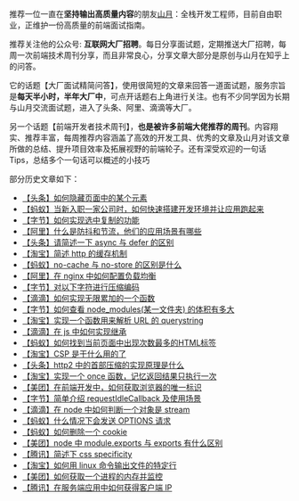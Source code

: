 推荐一位一直在**坚持输出高质量内容**的朋友[山月](https://github.com/shfshanyue)：全栈开发工程师，目前自由职业，正维护一份高质量的前端面试指南。

推荐关注他的公众号: **互联网大厂招聘**。每日分享面试题，定期推送大厂招聘，每周一次前端技术周刊分享，而且非常良心，分享文章大部分是原创与山月在知乎上的问答。

它的话题【大厂面试精简问答】，使用很简短的文章来回答一道面试题，服务宗旨是**每天半小时，半年大厂中**，可点开话题右上角进行关注。也有不少同学因为长期与山月交流面试题，进入了头条、阿里、滴滴等大厂。

[](https://mp.weixin.qq.com/mp/appmsgalbum?__biz=MzA3MzU0MjIzMA==&action=getalbum&album_id=1419853337117425665#wechat_redirect)

另一个话题【前端开发者技术周刊】，**也是被许多前端大佬推荐的周刊**。内容翔实、推荐丰富，每周推荐内容涵盖了高效的开发工具、优秀的文章及山月对该文章所做的总结、提升项目效率及拓展视野的前端轮子。还有深受欢迎的一句话 Tips，总结多个一句话可以概述的小技巧

[](https://mp.weixin.qq.com/mp/appmsgalbum?__biz=MzA3MzU0MjIzMA==&action=getalbum&album_id=1761820812803620868#wechat_redirect)

部分历史文章如下：

+ [【头条】如何隐藏页面中的某个元素](http://mp.weixin.qq.com/s?__biz=MzA3MzU0MjIzMA==&amp;mid=2247484380&amp;idx=1&amp;sn=3a6e3bbb39acc61f931b87d062db4239&amp;chksm=9f0c3ce5a87bb5f383f6e0665acee359aa353f635ac0813ebd62f1c3f897ba1a28f5510d70c1#rd)
+ [【蚂蚁】当新入职一家公司时，如何快速搭建开发环境并让应用跑起来](http://mp.weixin.qq.com/s?__biz=MzA3MzU0MjIzMA==&amp;mid=2247484330&amp;idx=1&amp;sn=ce520ebcb8b6dc529e0e8dcb36e6ccd6&amp;chksm=9f0c3c93a87bb585e2c98464361de27d60418636315f3a69109e87a229174644f99bc85c0886#rd)
+ [【字节】如何实现选中复制的功能](http://mp.weixin.qq.com/s?__biz=MzA3MzU0MjIzMA==&amp;mid=2247484309&amp;idx=1&amp;sn=56d0cc2e30a43db89c0d4d88f92d0902&amp;chksm=9f0c3caca87bb5bafeff129838b572986a08a252cea448a94e23faa73092e8893ba2765a5577#rd)
+ [【阿里】什么是防抖和节流，他们的应用场景有哪些](http://mp.weixin.qq.com/s?__biz=MzA3MzU0MjIzMA==&amp;mid=2247484306&amp;idx=1&amp;sn=c40a86775b632c656ca424b4e8c8dd27&amp;chksm=9f0c3caba87bb5bd30daadb4c55900e4e1831736527898744ad7a9a829abe1b9e93ba55bf7fe#rd)
+ [【头条】请简述一下 async 与 defer 的区别](http://mp.weixin.qq.com/s?__biz=MzA3MzU0MjIzMA==&amp;mid=2247484291&amp;idx=1&amp;sn=628bfe493dc08a28f2b3fb8066b87bb7&amp;chksm=9f0c3cbaa87bb5acc8dbaaec60cd8785a03b1fa1b5e6d154826f04936fc48e7feea28683c78e#rd)
+ [【淘宝】简述 http 的缓存机制](http://mp.weixin.qq.com/s?__biz=MzA3MzU0MjIzMA==&amp;mid=2247484194&amp;idx=1&amp;sn=666489f11c8d641e447ccaeb30bbdf58&amp;chksm=9f0c3c1ba87bb50d3c8c70525bb3c8b654cc71ae6cfbf8752b2aa0d01fa81fbb7ae0e57c4824#rd)
+ [【蚂蚁】no-cache 与 no-store 的区别是什么](http://mp.weixin.qq.com/s?__biz=MzA3MzU0MjIzMA==&amp;mid=2247484191&amp;idx=1&amp;sn=d54c943c7126db95d22cf12986e7239f&amp;chksm=9f0c3c26a87bb5305e7609f224fbb374245080d3b8caee4cf8cd291bd33526febbcd257bbc87#rd)
+ [【阿里】在 nginx 中如何配置负载均衡](http://mp.weixin.qq.com/s?__biz=MzA3MzU0MjIzMA==&amp;mid=2247484147&amp;idx=1&amp;sn=9ce07e9f15058a060c8654f7d1bd9f15&amp;chksm=9f0c3dcaa87bb4dcbcd00fea4e60b1aa2f061c71b06c640fbed2283d3f9689b751f70e821912#rd)
+ [【字节】对以下字符进行压缩编码](http://mp.weixin.qq.com/s?__biz=MzA3MzU0MjIzMA==&amp;mid=2247484144&amp;idx=1&amp;sn=e01b3ec0181bcf8eea4520c076cf4837&amp;chksm=9f0c3dc9a87bb4df2f1621be69341a33432f8dedf1b8209eb5726171af8bbb1a1203e64dcd25#rd)
+ [【滴滴】如何实现无限累加的一个函数](http://mp.weixin.qq.com/s?__biz=MzA3MzU0MjIzMA==&amp;mid=2247484141&amp;idx=1&amp;sn=70adfdbd0c257820c84af6a3235b3fac&amp;chksm=9f0c3dd4a87bb4c2824e7d236ba2688fe7c93786cd3863111deff9d2450f66f45eb201ec92eb#rd)
+ [【字节】如何查看 node_modules(某一文件夹) 的体积有多大](http://mp.weixin.qq.com/s?__biz=MzA3MzU0MjIzMA==&amp;mid=2247484139&amp;idx=1&amp;sn=90af132493bee8fe7d024293d7cbd0ef&amp;chksm=9f0c3dd2a87bb4c45ba051ef13913c58f40f2b4e3942b4b8299ce3be87749c0818d86ad4419e#rd)
+ [【淘宝】实现一个函数用来解析 URL 的 querystring](http://mp.weixin.qq.com/s?__biz=MzA3MzU0MjIzMA==&amp;mid=2247484134&amp;idx=1&amp;sn=1a6a5605df53f112a23df674acf70c31&amp;chksm=9f0c3ddfa87bb4c975d45de4220e1c11a8cdefb56bf740c03d8baabc562e27c23d57015c0a60#rd)
+ [【滴滴】在 js 中如何实现继承](http://mp.weixin.qq.com/s?__biz=MzA3MzU0MjIzMA==&amp;mid=2247484112&amp;idx=1&amp;sn=16e8ac6f1687669a80a7ea84e96cbe5a&amp;chksm=9f0c3de9a87bb4ff4f396cf79be7855056d8f25826ff500721cd0c90515a5ec076f17394bec1#rd)
+ [【蚂蚁】如何找到当前页面中出现次数最多的HTML标签](http://mp.weixin.qq.com/s?__biz=MzA3MzU0MjIzMA==&amp;mid=2247484079&amp;idx=1&amp;sn=2a42dd866c482029a101513d7fffc44d&amp;chksm=9f0c3d96a87bb4804796e3ac483289c7a39c79cfd49484aa7cd250b9ab285ed7d8cd13cc9ddf#rd)
+ [【淘宝】CSP 是干什么用的了](http://mp.weixin.qq.com/s?__biz=MzA3MzU0MjIzMA==&amp;mid=2247484065&amp;idx=1&amp;sn=b7f4a4d9b5fb9971a2c0c8c053170729&amp;chksm=9f0c3d98a87bb48ee9f65d326a9f548e410a262736d335b5f7be51ae983ecf89743026aef27a#rd)
+ [【头条】http2 中的首部压缩的实现原理是什么](http://mp.weixin.qq.com/s?__biz=MzA3MzU0MjIzMA==&amp;mid=2247484050&amp;idx=1&amp;sn=4ed1a1ef94f2d0a130f8f99f5265d1ef&amp;chksm=9f0c3daba87bb4bd21dcd67bdccda6cd1c22ab7ca28e6703a55e535af0ae2f4186b259036f0f#rd)
+ [【淘宝】实现一个 once 函数，记忆返回结果只执行一次](http://mp.weixin.qq.com/s?__biz=MzA3MzU0MjIzMA==&amp;mid=2247484033&amp;idx=1&amp;sn=291e0abc70eb47c524436887ec43304d&amp;chksm=9f0c3db8a87bb4ae749850bfe49611237a06f473f60303208e31632ce8c803d3a9d7ef8f3aa9#rd)
+ [【美团】在前端开发中，如何获取浏览器的唯一标识](http://mp.weixin.qq.com/s?__biz=MzA3MzU0MjIzMA==&amp;mid=2247484007&amp;idx=1&amp;sn=98abcbbf0c3e8f2909458f9a13e481da&amp;chksm=9f0c3d5ea87bb448cef4d3304528e6f002696cf4d9af12410bacdedbbd551194129a00f22186#rd)
+ [【字节】简单介绍 requestIdleCallback 及使用场景](http://mp.weixin.qq.com/s?__biz=MzA3MzU0MjIzMA==&amp;mid=2247484004&amp;idx=1&amp;sn=f08e0ce006930893d21e1ed79b15f7e3&amp;chksm=9f0c3d5da87bb44b0fd2b4be5b8fa94e9c0e647a0534be0303f4ac911fe8c9149f6f9b2e06f0#rd)
+ [【滴滴】在 node 中如何判断一个对象是 stream](http://mp.weixin.qq.com/s?__biz=MzA3MzU0MjIzMA==&amp;mid=2247483996&amp;idx=1&amp;sn=967fce56083768eee8c0cca99528abe6&amp;chksm=9f0c3d65a87bb473085f39b61d8637f81697c9369331715f0881e4c2756256374e48c9b52b1a#rd)
+ [【蚂蚁】什么情况下会发送 OPTIONS 请求](http://mp.weixin.qq.com/s?__biz=MzA3MzU0MjIzMA==&amp;mid=2247483991&amp;idx=1&amp;sn=253db2672f5dd62e3a025eb70760d791&amp;chksm=9f0c3d6ea87bb478eb4d8bc25728e33e1dfe8745291cb50cc9462d0cf1bb0631f6a08d814ff4#rd)
+ [【蚂蚁】如何删除一个 cookie](http://mp.weixin.qq.com/s?__biz=MzA3MzU0MjIzMA==&amp;mid=2247483976&amp;idx=1&amp;sn=f03d5104fc919c32064f0d9e3f038561&amp;chksm=9f0c3d71a87bb467c01ceba0f956d76b92c5cfb0831f45f9659f0b807ed5eddc8092b6354784#rd)
+ [【美团】node 中 module.exports 与 exports 有什么区别](http://mp.weixin.qq.com/s?__biz=MzA3MzU0MjIzMA==&amp;mid=2247483921&amp;idx=1&amp;sn=05ea93923756f1bc8455cf3f433f8b8b&amp;chksm=9f0c3d28a87bb43e09914122d4ac6d17ee2a4c578e51f0389c5a5c0b42ea7b13b132e3bcd3c6#rd)
+ [【腾讯】简述下 css specificity](http://mp.weixin.qq.com/s?__biz=MzA3MzU0MjIzMA==&amp;mid=2247483906&amp;idx=1&amp;sn=6bc4c4a874fe437b22d3a3c4926a4f31&amp;chksm=9f0c3d3ba87bb42d307dd270595978e1fb71c2cc7d1afb7a319408625285130b1da50d346774#rd)
+ [【淘宝】如何用 linux 命令输出文件的特定行](http://mp.weixin.qq.com/s?__biz=MzA3MzU0MjIzMA==&amp;mid=2247483829&amp;idx=1&amp;sn=34daee81593bf041b097c52d6ee5d1c9&amp;chksm=9f0c3e8ca87bb79a4bdb11b1fdba44ea28afb5c7156cdf20f275202aafc17c11035ea87e2506#rd)
+ [【美团】如何获取一个进程的内存并监控](http://mp.weixin.qq.com/s?__biz=MzA3MzU0MjIzMA==&amp;mid=2247483815&amp;idx=1&amp;sn=f4a2a02232695f3f4d8ec1afda3788d8&amp;chksm=9f0c3e9ea87bb788fbd2b0f191c4a61dc3fb1acc81844c9d0a4d8467dcb9702b9ff976300f55#rd)
+ [【腾讯】在服务端应用中如何获得客户端 IP](http://mp.weixin.qq.com/s?__biz=MzA3MzU0MjIzMA==&amp;mid=2247483747&amp;idx=1&amp;sn=61cdcddf890b5fe6b084032bfd2fbad1&amp;chksm=9f0c3e5aa87bb74cfec001cbd922783666b81c2a9daf45bf72130b3c770e5d87010a657a0eaf#rd)